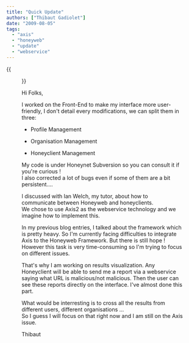 ```yaml
---
title: "Quick Update"
authors: ["Thibaut Gadiolet"]
date: "2009-08-05"
tags: 
  - "axis"
  - "honeyweb"
  - "update"
  - "webservice"
---
```

{{<figure src="images/banner.png" alt="Banner" width="50%">}}

Hi Folks,

  

I worked on the Front-End to make my interface more user-friendly, I don't detail every modifications, we can split them in three:

  

  
- Profile Management
  
- Organisation Management
  
- Honeyclient Management
  

  

My code is under Honeynet Subversion so you can consult it if you're curious !  
I also corrected a lot of bugs even if some of them are a bit persistent....

  

I discussed with Ian Welch, my tutor, about how to communicate between Honeyweb and honeyclients.  
We chose to use Axis2 as the webservice technology and we imagine how to implement this.

  

In my previous blog entries, I talked about the framework which is pretty heavy. So I'm currently facing difficulties to integrate Axis to the Honeyweb Framework. But there is still hope !  
However this task is very time-consuming so I'm trying to focus on different issues.

  

That's why I am working on results visualization. Any Honeyclient will be able to send me a report via a webservice saying what URL is malicious/not malicious. Then the user can see these reports directly on the interface. I've almost done this part.  
  
What would be interresting is to cross all the results from different users, different organisations ...  
So I guess I will focus on that right now and I am still on the Axis issue.

  

Thibaut
